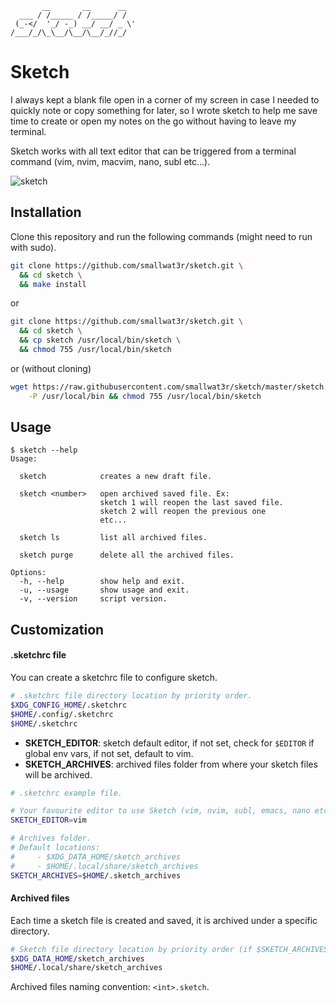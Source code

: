 ```
       __       __      __
  ___ / /_____ / /_____/ /
 (_-</  '_/ -_) __/ __/ _ \'
/___/_/\_\__/\__/\__/_//_/
```

# Sketch

I always kept a blank file open in a corner of my screen in case I needed to quickly note or copy something for later, so I wrote sketch to help me save time to create or open my notes on the go without having to leave my terminal.

Sketch works with all text editor that can be triggered from a terminal command (vim, nvim, macvim, nano, subl etc...).

![sketch](https://i.imgur.com/uHwSDXJ.gif)  

## Installation
Clone this repository and run the following commands (might need to run with sudo).  

```sh
git clone https://github.com/smallwat3r/sketch.git \
  && cd sketch \
  && make install
```

or  
```sh
git clone https://github.com/smallwat3r/sketch.git \
  && cd sketch \
  && cp sketch /usr/local/bin/sketch \
  && chmod 755 /usr/local/bin/sketch
```

or (without cloning)  
```sh
wget https://raw.githubusercontent.com/smallwat3r/sketch/master/sketch \
    -P /usr/local/bin && chmod 755 /usr/local/bin/sketch
```

## Usage

```console
$ sketch --help
Usage:

  sketch            creates a new draft file.

  sketch <number>   open archived saved file. Ex:
                    sketch 1 will reopen the last saved file.
                    sketch 2 will reopen the previous one
                    etc...

  sketch ls         list all archived files.

  sketch purge      delete all the archived files.

Options:
  -h, --help        show help and exit.
  -u, --usage       show usage and exit.
  -v, --version     script version.
```

## Customization

#### .sketchrc file

You can create a sketchrc file to configure sketch.

```sh
# .sketchrc file directory location by priority order.
$XDG_CONFIG_HOME/.sketchrc
$HOME/.config/.sketchrc
$HOME/.sketchrc
```

* **SKETCH_EDITOR**: sketch default editor, if not set, check for `$EDITOR` if global env vars, if not set, default to vim.
* **SKETCH_ARCHIVES**: archived files folder from where your sketch files will be archived. 

```sh
# .sketchrc example file.

# Your favourite editor to use Sketch (vim, nvim, subl, emacs, nano etc)
SKETCH_EDITOR=vim

# Archives folder.
# Default locations:
#     - $XDG_DATA_HOME/sketch_archives
#     - $HOME/.local/share/sketch_archives 
SKETCH_ARCHIVES=$HOME/.sketch_archives 
```

#### Archived files

Each time a sketch file is created and saved, it is archived under a specific directory.
```sh
# Sketch file directory location by priority order (if $SKETCH_ARCHIVES not set).
$XDG_DATA_HOME/sketch_archives
$HOME/.local/share/sketch_archives 
```
Archived files naming convention: `<int>.sketch`.  
